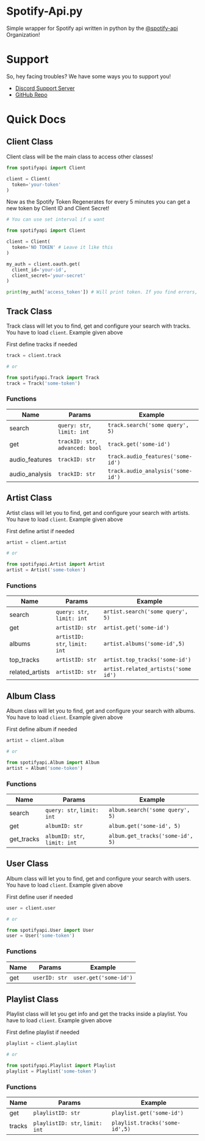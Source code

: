 # Spotify-Api.py

Simple wrapper for Spotify api written in python by the [@spotify-api](https://github.com/spotify-api) Organization!

# Support

So, hey facing troubles? We have some ways you to support you!

- [Discord Support Server](https://discord.gg/FrduEZd)
- [GitHub Repo](https://github.com/spotify-api/spotify-api.py/)

# Quick Docs

## Client Class

Client class will be the main class to access other classes!

```py
from spotifyapi import Client

client = Client(
  token='your-token'
)
```

Now as the Spotify Token Regenerates for every 5 minutes you can get a new token by Client ID and Client Secret!

```py
# You can use set interval if u want

from spotifyapi import Client

client = Client(
  token='NO TOKEN' # Leave it like this
)

my_auth = client.oauth.get(
  client_id='your-id',
  client_secret='your-secret'
)

print(my_auth['access_token']) # Will print token. If you find errors, you can create an issue in Github repo
```

## Track Class

Track class will let you to find, get and configure your search with tracks. You have to load `client`. Example given above

First define tracks if needed

```py
track = client.track

# or

from spotifyapi.Track import Track
track = Track('some-token')
```

### Functions

| Name           | Params                           | Example                           |
| -------------- | -------------------------------- | --------------------------------- |
| search         | `query: str`, `limit: int`       | `track.search('some query', 5)`   |
| get            | `trackID: str`, `advanced: bool` | `track.get('some-id')`            |
| audio_features | `trackID: str`                   | `track.audio_features('some-id')` |
| audio_analysis | `trackID: str`                   | `track.audio_analysis('some-id')` |

## Artist Class

Artist class will let you to find, get and configure your search with artists. You have to load `client`. Example given above

First define artist if needed

```py
artist = client.artist

# or

from spotifyapi.Artist import Artist
artist = Artist('some-token')
```

### Functions

| Name            | Params                        | Example                             |
| --------------- | ----------------------------- | ----------------------------------- |
| search          | `query: str`, `limit: int`    | `artist.search('some query', 5)`    |
| get             | `artistID: str`               | `artist.get('some-id')`             |
| albums          | `artistID: str`, `limit: int` | `artist.albums('some-id',5)`        |
| top_tracks      | `artistID: str`               | `artist.top_tracks('some-id')`      |
| related_artists | `artistID: str`               | `artist.related_artists('some id')` |

## Album Class

Album class will let you to find, get and configure your search with albums. You have to load `client`. Example given above

First define album if needed

```py
artist = client.album

# or

from spotifyapi.Album import Album
artist = Album('some-token')
```

### Functions

| Name       | Params                       | Example                          |
| ---------- | ---------------------------- | -------------------------------- |
| search     | `query: str`, `limit: int`   | `album.search('some query', 5)`  |
| get        | `albumID: str`               | `album.get('some-id', 5)`        |
| get_tracks | `albumID: str`, `limit: int` | `album.get_tracks('some-id', 5)` |

## User Class

Album class will let you to find, get and configure your search with users. You have to load `client`. Example given above

First define user if needed

```py
user = client.user

# or

from spotifyapi.User import User
user = User('some-token')
```

### Functions

| Name | Params        | Example               |
| ---- | ------------- | --------------------- |
| get  | `userID: str` | `user.get('some-id')` |

## Playlist Class

Playlist class will let you get info and get the tracks inside a playlist. You have to load `client`. Example given above

First define playlist if needed

```py
playlist = client.playlist

# or

from spotifyapi.Playlist import Playlist
playlist = Playlist('some-token')
```

### Functions

| Name   | Params                          | Example                        |
| ------ | ------------------------------- | -------------------------------|
| get    | `playlistID: str`               | `playlist.get('some-id')`      |
| tracks | `playlistID: str`, `limit: int` | `playlist.tracks('some-id',5)` |
